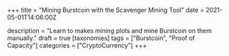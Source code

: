 +++
title = "Mining Burstcoin with the Scavenger Mining Tool"
date = 2021-05-01T14:06:00Z

description = "Learn to makes mining plots and mine Burstcoin on them manually."
draft = true
[taxonomies]
tags = ["Burstcoin", "Proof of Capacity"]
categories = ["CryptoCurrency"]
+++



[burstcoin-download]: https://github.com/burst-apps-team/burstcoin/releases/latest "Burstcoin Downloads"
[jportable]: https://portableapps.com/apps/utilities/java_portable "jPortable"
[docker-install-instructions]: https://docs.docker.com/install/ "Docker Install Instructions"
[docker-install-instructions-ubuntu]: https://docs.docker.com/install/linux/docker-ce/ubuntu/ "Docker Install Instructions for Ubuntu"
[docker-get-started]: https://docs.docker.com/get-started/ "Docker's Get Started Tutorial"
[docker-compose-install]: https://docs.docker.com/compose/install/#install-compose-on-linux-systems "Install docker-compose on Linux"
[discord-join-link]: https://discord.gg/aBFeCNPgQd "Official Burstcoin Discord"